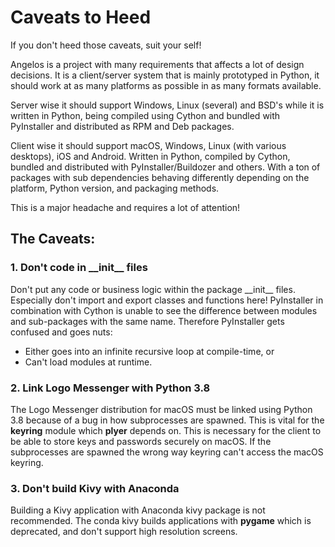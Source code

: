 # Caveats to Heed

If you don't heed those caveats, suit your self!

Angelos is a project with many requirements that affects a lot of design decisions. It is a client/server system that is mainly prototyped in Python, it should work at as many platforms as possible in as many formats available.

Server wise it should support Windows, Linux (several) and BSD's while it is written in Python, being compiled using Cython and bundled with PyInstaller and distributed as RPM and Deb packages.

Client wise it should support macOS, Windows, Linux (with various desktops), iOS and Android. Written in Python, compiled by Cython, bundled and distributed with PyInstaller/Buildozer and others. With a ton of packages with sub dependencies behaving differently depending on the platform, Python version, and packaging methods.

This is a major headache and requires a lot of attention!

## The Caveats:

### 1. Don't code in \_\_init__ files
Don't put any code or business logic within the package \_\_init__ files. Especially don't import and export classes and functions here! PyInstaller in combination with Cython is unable to see the difference between modules and sub-packages with the same name. Therefore PyInstaller gets confused and goes nuts:
* Either goes into an infinite recursive loop at compile-time, or
* Can't load modules at runtime.

### 2. Link Logo Messenger with Python 3.8
The Logo Messenger distribution for macOS must be linked using Python 3.8 because of a bug in how subprocesses are spawned. This is vital for the __keyring__ module which __plyer__ depends on. This is necessary for the client to be able to store keys and passwords securely on macOS. If the subprocesses are spawned the wrong way keyring can't access the macOS keyring.

### 3. Don't build Kivy with Anaconda
Building a Kivy application with Anaconda kivy package is not recommended. The conda kivy builds applications with __pygame__ which is deprecated, and don't support high resolution screens.
